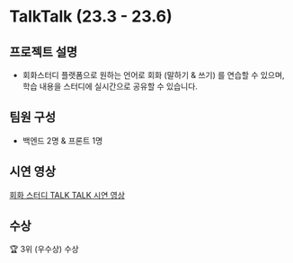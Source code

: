 # TalkTalk (23.3 - 23.6)

## 프로젝트 설명
- 회화스터디 플랫폼으로 원하는 언어로 회화 (말하기 & 쓰기) 를 연습할 수 있으며, 학습 내용을 스터디에 실시간으로 공유할 수 있습니다.

## 팀원 구성
- 백엔드 2명 & 프론트 1명

## 시연 영상
[회화 스터디 TALK TALK 시연 영상](https://youtu.be/o4KMKJ9WL7k)

## 수상
🏆 3위 (우수상) 수상
